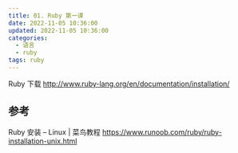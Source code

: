 ```yaml
---
title: 01. Ruby 第一课
date: 2022-11-05 10:36:00
updated: 2022-11-05 10:36:00
categories:
  - 语言
  - ruby
tags: ruby
---
```


Ruby 下载
<http://www.ruby-lang.org/en/documentation/installation/>

## 参考

Ruby 安装 – Linux | 菜鸟教程
<https://www.runoob.com/ruby/ruby-installation-unix.html>
